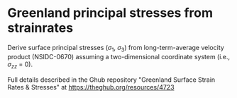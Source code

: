 # Greenland principal stresses from strainrates

Derive surface principal stresses ($\sigma_1$, $\sigma_3$) from long-term-average velocity product (NSIDC-0670) assuming a two-dimensional coordinate system (i.e., $\sigma_{zz}$ = 0).

Full details described in the Ghub repository "Greenland Surface Strain Rates & Stresses" at https://theghub.org/resources/4723
 
